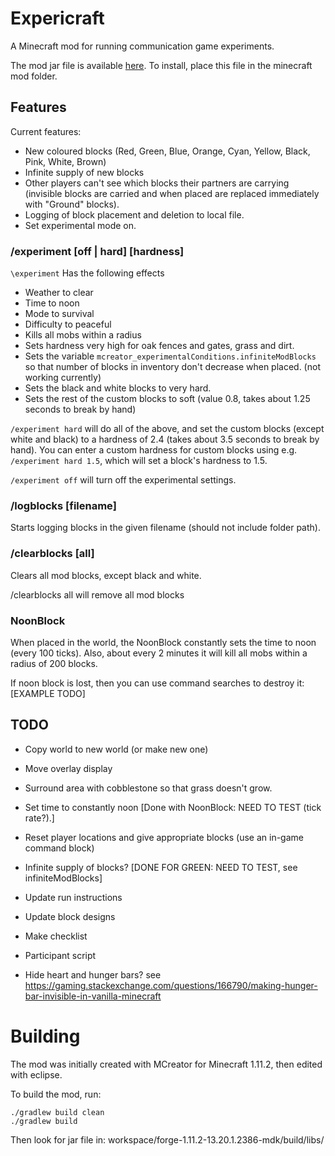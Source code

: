 # Expericraft

A Minecraft mod for running communication game experiments.

The mod jar file is available [here](modid-1.0.jar).  To install, place this file in the minecraft mod folder.

## Features

Current features:

-  New coloured blocks (Red, Green, Blue, Orange, Cyan, Yellow, Black, Pink, White, Brown)
-  Infinite supply of new blocks
-  Other players can't see which blocks their partners are carrying (invisible blocks are carried and when placed are replaced immediately with "Ground" blocks).
-  Logging of block placement and deletion to local file.
-  Set experimental mode on.

### /experiment [off | hard] [hardness]

`\experiment` Has the following effects

-  Weather to clear
-  Time to noon
-  Mode to survival
-  Difficulty to peaceful
-  Kills all mobs within a radius
-  Sets hardness very high for oak fences and gates, grass and dirt.
-  Sets the variable `mcreator_experimentalConditions.infiniteModBlocks` so that number of blocks in inventory don't decrease when placed. (not working currently)
-  Sets the black and white blocks to very hard.
-  Sets the rest of the custom blocks to soft (value 0.8, takes about 1.25 seconds to break by hand)

`/experiment hard` will do all of the above, and set the custom blocks (except white and black) to a hardness of 2.4 (takes about 3.5 seconds to break by hand).  You can enter a custom hardness for custom blocks using e.g. `/experiment hard 1.5`, which will set a block's hardness to 1.5.

`/experiment off` will turn off the experimental settings.



### /logblocks [filename]

Starts logging blocks in the given filename (should not include folder path).

### /clearblocks [all]

Clears all mod blocks, except black and white.

/clearblocks all will remove all mod blocks

### NoonBlock

When placed in the world, the NoonBlock constantly sets the time to noon (every 100 ticks).  Also, about every 2 minutes it will kill all mobs within a radius of 200 blocks.

If noon block is lost, then you can use command searches to destroy it:
[EXAMPLE TODO]

## TODO


-  Copy world to new world (or make new one)
-  Move overlay display
-  Surround area with cobblestone so that grass doesn't grow.
-  Set time to constantly noon [Done with NoonBlock: NEED TO TEST (tick rate?).]
-  Reset player locations and give appropriate blocks (use an in-game command block)
-  Infinite supply of blocks? [DONE FOR GREEN: NEED TO TEST, see infiniteModBlocks]
-  Update run instructions
-  Update block designs
-  Make checklist
-  Participant script


-  Hide heart and hunger bars?  see https://gaming.stackexchange.com/questions/166790/making-hunger-bar-invisible-in-vanilla-minecraft


# Building

The mod was initially created with MCreator for Minecraft 1.11.2, then edited with eclipse.

To build the mod, run:

```
./gradlew build clean
./gradlew build
```

Then look for jar file in: workspace/forge-1.11.2-13.20.1.2386-mdk/build/libs/
